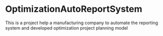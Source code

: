 # OptimizationAutoReportSystem
This is a project help a manufacturing company to automate the reporting system and developed optimization project planning model
